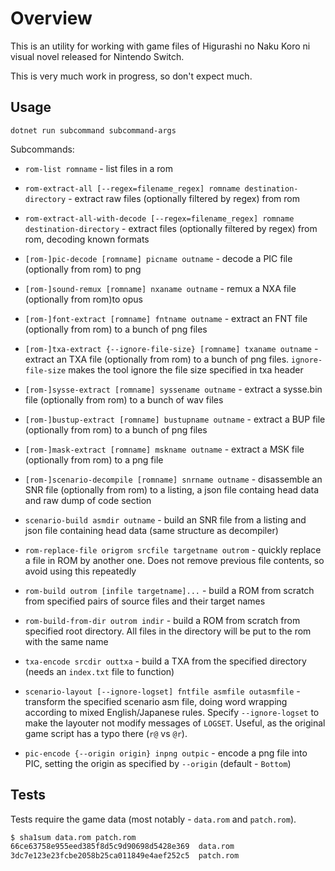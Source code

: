  
# Overview

This is an utility for working with game files of Higurashi no Naku Koro ni visual novel released for Nintendo Switch.

This is very much work in progress, so don't expect much.

## Usage

`dotnet run subcommand subcommand-args`

Subcommands:

- `rom-list romname` - list files in a rom

- `rom-extract-all [--regex=filename_regex] romname destination-directory` - extract raw files (optionally filtered by regex) from rom

- `rom-extract-all-with-decode [--regex=filename_regex] romname destination-directory` - extract files (optionally filtered by regex) from rom, decoding known formats

- `[rom-]pic-decode [romname] picname outname` - decode a PIC file (optionally from rom) to png

- `[rom-]sound-remux [romname] nxaname outname` - remux a NXA file (optionally from rom)to opus

- `[rom-]font-extract [romname] fntname outname` - extract an FNT file (optionally from rom) to a bunch of png files

- `[rom-]txa-extract {--ignore-file-size} [romname] txaname outname` - extract an TXA file (optionally from rom) to a bunch of png files. `ignore-file-size` makes the tool ignore the file size specified in txa header

- `[rom-]sysse-extract [romname] syssename outname` - extract a sysse.bin file (optionally from rom) to a bunch of wav files

- `[rom-]bustup-extract [romname] bustupname outname` - extract a BUP file (optionally from rom) to a bunch of png files

- `[rom-]mask-extract [romname] mskname outname` - extract a MSK file (optionally from rom) to a png file

- `[rom-]scenario-decompile [romname] snrname outname` - disassemble an SNR file (optionally from rom) to a listing, a json file containg head data and raw dump of code section

- `scenario-build asmdir outname` - build an SNR file from a listing and json file containing head data (same structure as decompiler)

- `rom-replace-file origrom srcfile targetname outrom` - quickly replace a file in ROM by another one. Does not remove previous file contents, so avoid using this repeatedly

- `rom-build outrom [infile targetname]...` - build a ROM from scratch from specified pairs of source files and their target names

- `rom-build-from-dir outrom indir` - build a ROM from scratch from specified root directory. All files in the directory will be put to the rom with the same name

- `txa-encode srcdir outtxa` - build a TXA from the specified directory (needs an `index.txt` file to function)

- `scenario-layout [--ignore-logset] fntfile asmfile outasmfile` - transform the specified scenario asm file, doing word wrapping according to mixed English/Japanese rules. Specify `--ignore-logset` to make the layouter not modify messages of `LOGSET`. Useful, as the original game script has a typo there (`r@` vs `@r`).

- `pic-encode {--origin origin} inpng outpic` - encode a png file into PIC, setting the origin as specified by `--origin` (default - `Bottom`)

## Tests

Tests require the game data (most notably - `data.rom` and `patch.rom`). 

```bash
$ sha1sum data.rom patch.rom
66ce63758e955eed385f8d5c9d90698d5428e369  data.rom
3dc7e123e23fcbe2058b25ca011849e4aef252c5  patch.rom
```